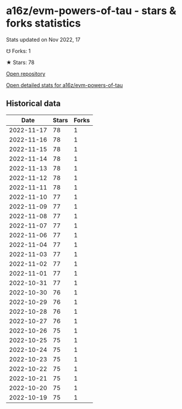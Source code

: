# a16z/evm-powers-of-tau - stars & forks statistics

Stats updated on Nov 2022, 17

☋ Forks: 1

★ Stars: 78

[Open repository](https://github.com/a16z/evm-powers-of-tau)

[Open detailed stats for a16z/evm-powers-of-tau](https://reviewgithub.com/rep/a16z/evm-powers-of-tau)

## Historical data
| Date | Stars | Forks |
|------|-------|-------|
| 2022-11-17 | 78 | 1 | 
| 2022-11-16 | 78 | 1 | 
| 2022-11-15 | 78 | 1 | 
| 2022-11-14 | 78 | 1 | 
| 2022-11-13 | 78 | 1 | 
| 2022-11-12 | 78 | 1 | 
| 2022-11-11 | 78 | 1 | 
| 2022-11-10 | 77 | 1 | 
| 2022-11-09 | 77 | 1 | 
| 2022-11-08 | 77 | 1 | 
| 2022-11-07 | 77 | 1 | 
| 2022-11-06 | 77 | 1 | 
| 2022-11-04 | 77 | 1 | 
| 2022-11-03 | 77 | 1 | 
| 2022-11-02 | 77 | 1 | 
| 2022-11-01 | 77 | 1 | 
| 2022-10-31 | 77 | 1 | 
| 2022-10-30 | 76 | 1 | 
| 2022-10-29 | 76 | 1 | 
| 2022-10-28 | 76 | 1 | 
| 2022-10-27 | 76 | 1 | 
| 2022-10-26 | 75 | 1 | 
| 2022-10-25 | 75 | 1 | 
| 2022-10-24 | 75 | 1 | 
| 2022-10-23 | 75 | 1 | 
| 2022-10-22 | 75 | 1 | 
| 2022-10-21 | 75 | 1 | 
| 2022-10-20 | 75 | 1 | 
| 2022-10-19 | 75 | 1 | 

